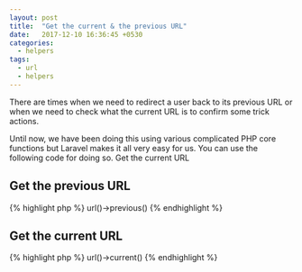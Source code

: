 ```yaml
---
layout: post
title:  "Get the current & the previous URL"
date:   2017-12-10 16:36:45 +0530
categories: 
  - helpers
tags: 
  - url
  - helpers
---
```

There are times when we need to redirect a user back to its previous URL or when we need to check what the current URL is to confirm some trick actions.

Until now, we have been doing this using various complicated PHP core functions but Laravel makes it all very easy for us. You can use the following code for doing so.
Get the current URL

## Get the previous URL

{% highlight php %}
url()->previous()
{% endhighlight %}

## Get the current URL

{% highlight php %}
url()->current()
{% endhighlight %}
